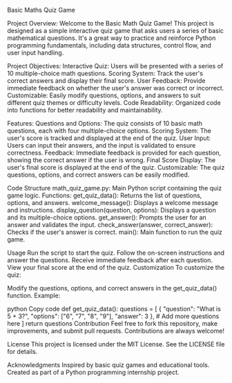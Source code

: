 Basic Maths Quiz Game

Project Overview:
Welcome to the Basic Math Quiz Game! This project is designed as a simple interactive quiz game that asks users a series of basic mathematical questions. It's a great way to practice and reinforce Python programming fundamentals, including data structures, control flow, and user input handling.

Project Objectives:
Interactive Quiz: Users will be presented with a series of 10 multiple-choice math questions.
Scoring System: Track the user's correct answers and display their final score.
User Feedback: Provide immediate feedback on whether the user's answer was correct or incorrect.
Customizable: Easily modify questions, options, and answers to suit different quiz themes or difficulty levels.
Code Readability: Organized code into functions for better readability and maintainability.

Features:
Questions and Options: The quiz consists of 10 basic math questions, each with four multiple-choice options.
Scoring System: The user's score is tracked and displayed at the end of the quiz.
User Input: Users can input their answers, and the input is validated to ensure correctness.
Feedback: Immediate feedback is provided for each question, showing the correct answer if the user is wrong.
Final Score Display: The user's final score is displayed at the end of the quiz.
Customizable: The quiz questions, options, and correct answers can be easily modified.

Code Structure
math_quiz_game.py: Main Python script containing the quiz game logic.
Functions:
get_quiz_data(): Returns the list of questions, options, and answers.
welcome_message(): Displays a welcome message and instructions.
display_question(question, options): Displays a question and its multiple-choice options.
get_answer(): Prompts the user for an answer and validates the input.
check_answer(answer, correct_answer): Checks if the user's answer is correct.
main(): Main function to run the quiz game.

Usage
Run the script to start the quiz.
Follow the on-screen instructions and answer the questions.
Receive immediate feedback after each question.
View your final score at the end of the quiz.
Customization
To customize the quiz:

Modify the questions, options, and correct answers in the get_quiz_data() function.
Example:

python
Copy code
def get_quiz_data():
    questions = [
        {
            "question": "What is 5 + 3?",
            "options": ["6", "7", "8", "9"],
            "answer": 3
        },
        # Add more questions here
    ]
    return questions
Contribution
Feel free to fork this repository, make improvements, and submit pull requests. Contributions are always welcome!

License
This project is licensed under the MIT License. See the LICENSE file for details.

Acknowledgments
Inspired by basic quiz games and educational tools.
Created as part of a Python programming internship project.

